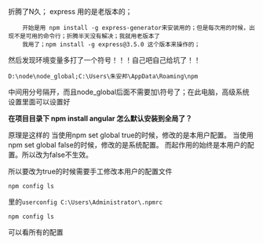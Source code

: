 折腾了N久；
express 用的是老版本的；

```
    开始是用 npm install -g express-generator来安装用的；但是每次用的时候，出现不是可用的命令行；折腾半天没有解决；我就用老版本了
    我用了；npm install -g express@3.5.0 这个版本来操作的；
```

然后发现环境变量多打了一个符号！！！自己吧自己给坑了！！

 ```
D:\node\node_global;C:\Users\朱安邦\AppData\Roaming\npm
```
中间用分号隔开，而且node_global后面不需要加\符号了；在此电脑，高级系统设置里面可以设置好

**在项目目录下 npm install angular 怎么默认安装到全局了？**

原理是这样的
当使用npm set global true的时候，修改的是本用户配置。
当使用npm set global false的时候，修改的是系统配置。
而起作用的始终是本用户的配置。所以改为false不生效。

所以要改为true的时候需要手工修改本用户的配置文件
```
npm config ls
```
里的`userconfig C:\Users\Administrator\.npmrc`
    
```
npm config ls
```

可以看所有的配置
